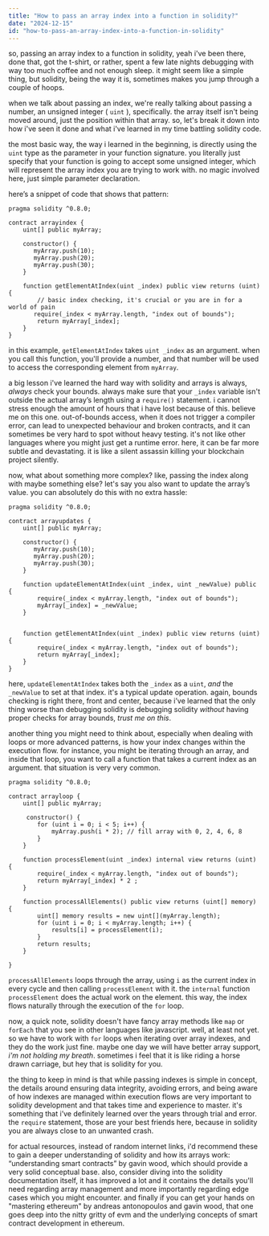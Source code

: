 ```yaml
---
title: "How to pass an array index into a function in solidity?"
date: "2024-12-15"
id: "how-to-pass-an-array-index-into-a-function-in-solidity"
---
```


so, passing an array index to a function in solidity, yeah i've been there, done that, got the t-shirt, or rather, spent a few late nights debugging with way too much coffee and not enough sleep. it might seem like a simple thing, but solidity, being the way it is, sometimes makes you jump through a couple of hoops.

when we talk about passing an index, we're really talking about passing a number, an unsigned integer ( `uint` ), specifically. the array itself isn't being moved around, just the position within that array. so, let's break it down into how i've seen it done and what i've learned in my time battling solidity code.

the most basic way, the way i learned in the beginning, is directly using the `uint` type as the parameter in your function signature. you literally just specify that your function is going to accept some unsigned integer, which will represent the array index you are trying to work with. no magic involved here, just simple parameter declaration.

here’s a snippet of code that shows that pattern:

```solidity
pragma solidity ^0.8.0;

contract arrayindex {
    uint[] public myArray;

    constructor() {
       myArray.push(10);
       myArray.push(20);
       myArray.push(30);
    }

    function getElementAtIndex(uint _index) public view returns (uint) {
        // basic index checking, it's crucial or you are in for a world of pain
       require(_index < myArray.length, "index out of bounds");
        return myArray[_index];
    }
}
```

in this example, `getElementAtIndex` takes `uint _index` as an argument. when you call this function, you'll provide a number, and that number will be used to access the corresponding element from `myArray`.

a big lesson i've learned the hard way with solidity and arrays is always, *always* check your bounds. always make sure that your `_index` variable isn't outside the actual array’s length using a `require()` statement. i cannot stress enough the amount of hours that i have lost because of this. believe me on this one. out-of-bounds access, when it does not trigger a compiler error, can lead to unexpected behaviour and broken contracts, and it can sometimes be very hard to spot without heavy testing. it's not like other languages where you might just get a runtime error. here, it can be far more subtle and devastating. it is like a silent assassin killing your blockchain project silently.

now, what about something more complex? like, passing the index along with maybe something else? let's say you also want to update the array’s value. you can absolutely do this with no extra hassle:

```solidity
pragma solidity ^0.8.0;

contract arrayupdates {
    uint[] public myArray;

    constructor() {
       myArray.push(10);
       myArray.push(20);
       myArray.push(30);
    }

    function updateElementAtIndex(uint _index, uint _newValue) public {
        require(_index < myArray.length, "index out of bounds");
        myArray[_index] = _newValue;
    }


    function getElementAtIndex(uint _index) public view returns (uint) {
        require(_index < myArray.length, "index out of bounds");
        return myArray[_index];
    }
}
```

here, `updateElementAtIndex` takes both the `_index` as a `uint`, *and* the `_newValue` to set at that index. it's a typical update operation. again, bounds checking is right there, front and center, because i’ve learned that the only thing worse than debugging solidity is debugging solidity *without* having proper checks for array bounds, *trust me on this*.

another thing you might need to think about, especially when dealing with loops or more advanced patterns, is how your index changes within the execution flow. for instance, you might be iterating through an array, and inside that loop, you want to call a function that takes a current index as an argument. that situation is very very common.

```solidity
pragma solidity ^0.8.0;

contract arrayloop {
    uint[] public myArray;

     constructor() {
        for (uint i = 0; i < 5; i++) {
            myArray.push(i * 2); // fill array with 0, 2, 4, 6, 8
        }
    }

    function processElement(uint _index) internal view returns (uint) {
        require(_index < myArray.length, "index out of bounds");
        return myArray[_index] * 2 ;
    }

    function processAllElements() public view returns (uint[] memory) {
        uint[] memory results = new uint[](myArray.length);
        for (uint i = 0; i < myArray.length; i++) {
            results[i] = processElement(i);
        }
        return results;
    }

}
```

`processAllElements` loops through the array, using `i` as the current index in every cycle and then calling `processElement` with it. the `internal` function `processElement` does the actual work on the element. this way, the index flows naturally through the execution of the `for` loop.

now, a quick note, solidity doesn't have fancy array methods like `map` or `forEach` that you see in other languages like javascript. well, at least not yet. so we have to work with `for` loops when iterating over array indexes, and they do the work just fine. maybe one day we will have better array support, *i'm not holding my breath*. sometimes i feel that it is like riding a horse drawn carriage, but hey that is solidity for you.

the thing to keep in mind is that while passing indexes is simple in concept, the details around ensuring data integrity, avoiding errors, and being aware of how indexes are managed within execution flows are very important to solidity development and that takes time and experience to master. it's something that i’ve definitely learned over the years through trial and error. the `require` statement, those are your best friends here, because in solidity you are always close to an unwanted crash.

for actual resources, instead of random internet links, i'd recommend these to gain a deeper understanding of solidity and how its arrays work: “understanding smart contracts” by gavin wood, which should provide a very solid conceptual base. also, consider diving into the solidity documentation itself, it has improved a lot and it contains the details you'll need regarding array management and more importantly regarding edge cases which you might encounter. and finally if you can get your hands on "mastering ethereum" by andreas antonopoulos and gavin wood, that one goes deep into the nitty gritty of evm and the underlying concepts of smart contract development in ethereum.
